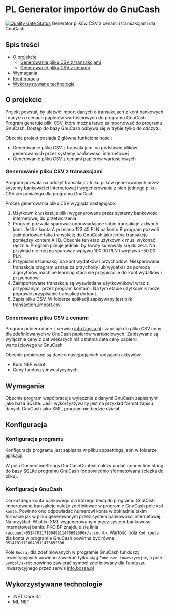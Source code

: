 # PL Generator importów do GnuCash 
[![Quality Gate Status](https://sonarcloud.io/api/project_badges/measure?project=AdrianS-PL_GnucashPlDataImportGenerator&metric=alert_status)](https://sonarcloud.io/summary/new_code?id=AdrianS-PL_GnucashPlDataImportGenerator)
Generator plików CSV z cenami i transakcjami dla GnuCash

## Spis treści

* [O projekcie](#o-projekcie)
  * [Generowanie pliku CSV z transakcjami](#generowanie-pliku-csv-z-transakcjami)
  * [Generowanie pliku CSV z cenami](#generowanie-pliku-csv-z-cenami)
* [Wymagania](#wymagania)
* [Konfiguracja](#konfiguracja)
* [Wykorzystywane technologie](#wykorzystywane-technologie)

## O projekcie
Projekt powstał, by ułatwić import danych o transakcjach z kont bankowych i danych o cenach papierów wartościowych do programu GnuCash.
Program generuje pliki CSV, które można łatwo zaimportować do programu GnuCash. Dostęp do bazy GnuCash odbywa się w trybie tylko do odczytu.

Obecnie projekt posiada 2 główne funkcjonalności: 
* Generowanie pliku CSV z transakcjami na podstawie plików generowanych przez systemy bankowości internetowej
* Generowanie pliku CSV z cenami papierów wartościowych

### Generowanie pliku CSV z transakcjami

Program pozwala na odczyt transakcji z kilku plików generowanych przez systemy bankowości internetowej i wygenerowanie z nich jednego pliku CSV zrozumiałego dla programu GnuCash.

Proces generowania pliku CSV wygląda następująco:
1. Użytkownik wskazuje pliki wygenerowane przez systemy bankowości internetowej do przetworzenia
2. Program pozwala sparować odpowiadające sobie transakcje z dwóch kont. Jeśli z konta A przelano 123.45 PLN na konto B program pozwoli zaimportować taką transakcję do GnuCash jako jedną transakcję pomiędzy kontem A i B.
Obecnie ten etap użytkownik musi wykonać ręcznie. Program pilnuje jednak, by kwoty sumowały się do zera. Na przykład nie można sparować wpływu 100.00 PLN i wypływu -50.00 PLN.
3. Przypisanie transakcji do kont wydatków i przychodów. Niesparowane transakcje program uznaje za przychody lub wydatki i za pomocą algorytmów machine learning stara się przypisać je do kont wydatków i przychodów.
4. Zaimportowane transakcje są wyświetlane użytkownikowi wraz z przypisanymi przez program kontami. Na tym etapie użytkownik może poprawić przypisanie transakcji do kont.
5. Zapis pliku CSV. W folderze aplikacji zapisywany jest plik transaction_import.csv

### Generowanie pliku CSV z cenami

Program pobiera dane z serwisu [info.bossa.pl](https://info.bossa.pl) i zapisuje do pliku CSV ceny dla zdefiniowanych w GnuCash papierów wartościowych.
Zapisywane są wyłącznie ceny z dat większych niż ostatnia data ceny papieru wartościowego w GnuCash

Obecnie pobierane są dane o następujących rodzajach aktywów:
* Kurs NBP walut
* Ceny funduszy inwestycyjnych

## Wymagania
Obecnie program współpracuje wyłącznie z danymi GnuCash zapisanymi jako baza SQLite. Jeśli wykorzystywany jest na przykład format zapisu danych GnuCash jako XML, program nie będzie działał.

## Konfiguracja

### Konfiguracja programu
Konfiguracja programu jest zapisana w pliku appsettings.json w folderze aplikacji.

W polu ConnectionStrings.GnuCashContext należy podać connection string do bazy SQLite programu GnuCash (odpowiednio sformatowana ścieżka do pliku).

### Konfiguracja GnuCash

Dla każdego konta bankowego dla którego będą do programu GnuCash importowane transakcje należy zdefiniować w programie GnuCash pole `Kod konta`.
Powinno ono odpowiadać numerowi konta w dokładnie takim formacie jak w pliku generowanym przez system bankowości internetowej.
Na przykład: W pliku XML wygenerowanym przez system bankowości internetowej banku PKO BP znajduje się linia `<account>05147011716049911476692696</account>`. 
Wartość pola `Kod konta` dla konta w programie GnuCash powinna być równa `05147011716049911476692696`

Pole `Rodzaj` dla zdefiniowanych w programie GnuCash funduszy inwestycyjnych powinno zawierać tylko ciąg `Fundusze inwestycyjne`, a pole `Symbol/skrót` powinno zawierać symbol 
zdefiniowany dla funduszu inwestycyjnego przez serwis [info.bossa.pl](https://info.bossa.pl)

## Wykorzystywane technologie
* .NET Core 3.1
* ML.NET
